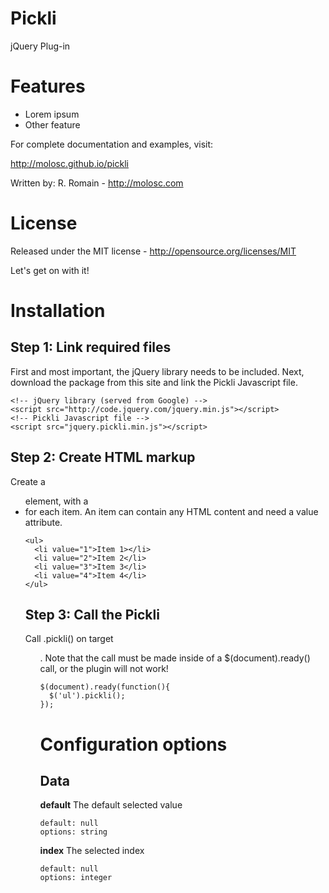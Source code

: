 Pickli
======

jQuery Plug-in

# Features
- Lorem ipsum 
- Other feature

For complete documentation and examples, visit: 

http://molosc.github.io/pickli

Written by: R. Romain - http://molosc.com


# License

Released under the MIT license - http://opensource.org/licenses/MIT

Let's get on with it!


# Installation

## Step 1: Link required files

First and most important, the jQuery library needs to be included. Next, download the package from this site and link the Pickli Javascript file.

```
<!-- jQuery library (served from Google) -->
<script src="http://code.jquery.com/jquery.min.js"></script>
<!-- Pickli Javascript file -->
<script src="jquery.pickli.min.js"></script>
```

## Step 2: Create HTML markup

Create a <ul> element, with a <li> for each item. An item can contain any HTML content and need a value attribute.

```
<ul>
  <li value="1">Item 1></li>
  <li value="2">Item 2</li>
  <li value="3">Item 3</li>
  <li value="4">Item 4</li>
</ul>
```

## Step 3: Call the Pickli

Call .pickli() on target <ul>. Note that the call must be made inside of a $(document).ready() call, or the plugin will not work!

```
$(document).ready(function(){
  $('ul').pickli();
});
```


# Configuration options

## Data

**default** The default selected value
```
default: null
options: string
```

**index** The selected index
```
default: null
options: integer
```















